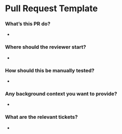 # Pull Request Template

### What’s this PR do?

* 

### Where should the reviewer start?

* 

### How should this be manually tested?

 * 

### Any background context you want to provide?

*

### What are the relevant tickets?

* 

